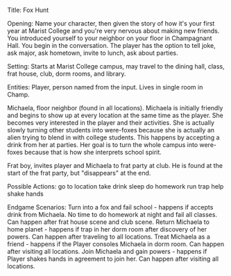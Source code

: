 Title:
Fox Hunt

Opening:
Name your character, then given the story of how it's your first year at Marist College and you're very nervous about making new friends. You introduced yourself to your neighbor on your floor in Champagnant Hall. You begin in the conversation. The player has the option to tell joke, ask major, ask hometown, invite to lunch, ask about parties.

Setting: 
Starts at Marist College campus, may travel to the dining hall, class, frat house, club, dorm rooms, and library.

Entities: 
Player, person named from the input. Lives in single room in Champ. 

Michaela, floor neighbor (found in all locations). Michaela is initially friendly and begins to show up at every location at the same time as the player. She becomes very interested in the player and their activities. She is actually slowly turning other students into were-foxes because she is actually an alien trying to blend in with college students. This happens by accepting a drink from her at parties. Her goal is to turn the whole campus into were-foxes because that is how she interprets school spirit.

Frat boy, invites player and Michaela to frat party at club. He is found at the start of the frat party, but "disappears" at the end.

Possible Actions:
go to location
take
drink
sleep
do homework
run
trap
help
shake hands

Endgame Scenarios:
Turn into a fox and fail school - happens if accepts drink from Michaela. No time to do homework at night and fail all                                         classes. Can happen after frat house scene and club scene.
Return Michaela to home planet - happens if trap in her dorm room after discovery of her powers. Can happen after traveling                                   to all locations.
Treat Michaela as a friend - happens if the Player consoles Michaela in dorm room. Can happen after visiting all locations.
Join Michaela and gain powers - happens if Player shakes hands in agreement to join her. Can happen after visiting all                                       locations.

